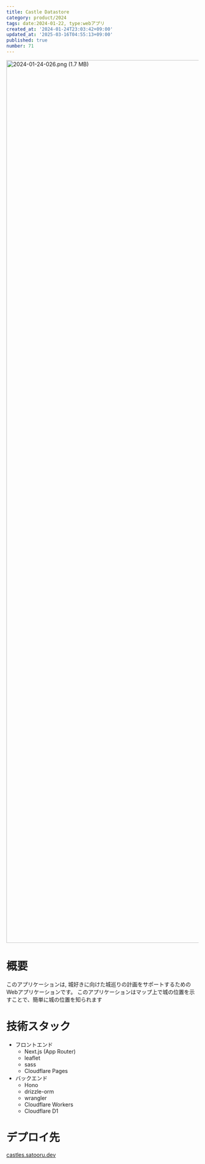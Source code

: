 ```yaml
---
title: Castle Datastore
category: product/2024
tags: date:2024-01-22, type:webアプリ
created_at: '2024-01-24T23:03:42+09:00'
updated_at: '2025-03-16T04:55:13+09:00'
published: true
number: 71
---
```


<!-- icons: nextjs,scss,hono -->

<img width="2314" alt="2024-01-24-026.png (1.7 MB)" src="/img/71/bff69d22-ed22-45a7-b8c7-5444cc40da72.webp">


# 概要
このアプリケーションは, 城好きに向けた城巡りの計画をサポートするためのWebアプリケーションです。
このアプリケーションはマップ上で城の位置を示すことで、簡単に城の位置を知られます

# 技術スタック
- フロントエンド
    - Next.js (App Router)
    - leaflet
    - sass
    - Cloudflare Pages
- バックエンド
    - Hono
    - drizzle-orm
    - wrangler
    - Cloudflare Workers
    - Cloudflare D1

# デプロイ先
[castles.satooru.dev](https://castles.satooru.dev/)

